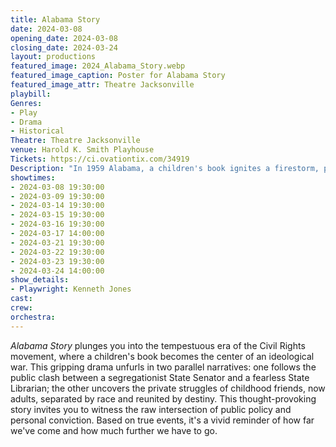 ```yaml
---
title: Alabama Story
date: 2024-03-08
opening_date: 2024-03-08
closing_date: 2024-03-24
layout: productions
featured_image: 2024_Alabama_Story.webp
featured_image_caption: Poster for Alabama Story
featured_image_attr: Theatre Jacksonville
playbill:
Genres:
- Play
- Drama
- Historical
Theatre: Theatre Jacksonville
venue: Harold K. Smith Playhouse
Tickets: https://ci.ovationtix.com/34919
Description: "In 1959 Alabama, a children's book ignites a firestorm, pitting a segregationist Senator against a resolute Librarian. Parallel narratives of childhood friends reveal private stakes in public battles. Based on true events."
showtimes:
- 2024-03-08 19:30:00
- 2024-03-09 19:30:00
- 2024-03-14 19:30:00
- 2024-03-15 19:30:00
- 2024-03-16 19:30:00
- 2024-03-17 14:00:00
- 2024-03-21 19:30:00
- 2024-03-22 19:30:00
- 2024-03-23 19:30:00
- 2024-03-24 14:00:00
show_details:
- Playwright: Kenneth Jones
cast:
crew:
orchestra:
---
```

*Alabama Story* plunges you into the tempestuous era of the Civil Rights movement, where a children's book becomes the center of an ideological war. This gripping drama unfurls in two parallel narratives: one follows the public clash between a segregationist State Senator and a fearless State Librarian; the other uncovers the private struggles of childhood friends, now adults, separated by race and reunited by destiny. This thought-provoking story invites you to witness the raw intersection of public policy and personal conviction. Based on true events, it's a vivid reminder of how far we've come and how much further we have to go.